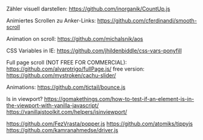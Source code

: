 Zähler visuell darstellen:
https://github.com/inorganik/CountUp.js

Animiertes Scrollen zu Anker-Links:
https://github.com/cferdinandi/smooth-scroll

Animation on scroll:
https://github.com/michalsnik/aos

CSS Variables in IE:
https://github.com/jhildenbiddle/css-vars-ponyfill

Full page scroll (NOT FREE FOR COMMERCIAL):
https://github.com/alvarotrigo/fullPage.js/
free version:
https://github.com/mystroken/cachu-slider/

Animations:
https://github.com/tictail/bounce.js

Is in viewport?
https://gomakethings.com/how-to-test-if-an-element-is-in-the-viewport-with-vanilla-javascript/
https://vanillajstoolkit.com/helpers/isinviewport/

https://github.com/FezVrasta/popper.js
https://github.com/atomiks/tippyjs
https://github.com/kamranahmedse/driver.js

